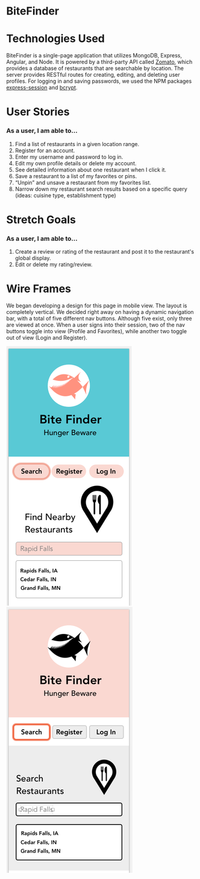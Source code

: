 # BiteFinder
<!-- ============= TECHNOLOGIES USED ============= -->
<h1>Technologies Used</h1>
<p>BiteFinder is a single-page application that utilizes MongoDB, Express, Angular, and Node. It is powered by a third-party API called <a href="https://developers.zomato.com/documentation">Zomato</a>, which provides a database of restaurants that are searchable by location. The server provides RESTful routes for creating, editing, and deleting user profiles. For logging in and saving passwords, we used the NPM packages <a href="https://www.npmjs.com/package/express-session">express-session</a> and <a href="https://www.npmjs.com/package/bcrypt">bcrypt</a>.</p>

<!-- ============= USER STORIES ============= -->
<h1>User Stories</h1>
<h3>As a user, I am able to...</h3>
<ol>
  <li>Find a list of restaurants in a given location range.</li>
  <li>Register for an account.</li>
  <li>Enter my username and password to log in.</li>
  <li>Edit my own profile details or delete my account.</li>
  <li>See detailed information about one restaurant when I click it.</li>
  <li>Save a restaurant to a list of my favorites or pins.</li>
  <li>“Unpin” and unsave a restaurant from my favorites list.</li>
  <li>Narrow down my restaurant search results based on a specific query (ideas: cuisine type, establishment type)</li>
</ol>
<h1>Stretch Goals</h1>
<h3>As a user, I am able to...</h3>
<ol>
  <li>Create a review or rating of the restaurant and post it to the restaurant's global display.</li>
  <li>Edit or delete my rating/review.</li>
</ol>

<!-- ============= WIRE FRAMES ============= -->
<h1>Wire Frames</h1>
<p>We began developing a design for this page in mobile view. The layout is completely vertical. We decided right away on having a dynamic navigation bar, with a total of five different nav buttons. Although five exist, only three are viewed at once. When a user signs into their session, two of the nav buttons toggle into view (Profile and Favorites), while another two toggle out of view (Login and Register).</p>
<img src="/public/img/readme/wireframe1.png">
<img src="/public/img/readme/wireframe4.png">
